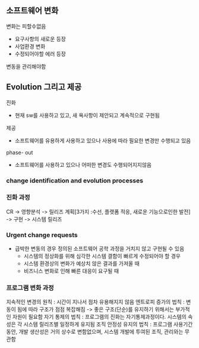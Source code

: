 ## 소프트웨어 변화
변화는 피할수없음
- 요구사항의 새로운 등장
- 사업환경 변화
- 수정되어야할 에러 등장

변동을 관리해야함

## Evolution 그리고 제공
진화
- 현재 sw를 사용하고 있고, 새 욕사항이 제안되고 계속적으로 구현됨

제공
- 소프트웨어를 유용하게 사용하고 있으나 사용에 따라 필요한 변경만 수행되고 있음

phase- out
- 소프트웨어를 사용하고 있으나 어떠한 변경도 수행되어지지않음

### change identification and evolution processes

### 진화 과정
CR -> 영향분석 -> 릴리즈 계획[3가지 :수선, 플랫폼 적응, 새로운 기능으로인한 발전] -> 구현 -> 시스템 릴리즈

### Urgent change requests
- 급박한 변동의 경우 정의된 소프트웨어 공학 과정을 거치지 않고 구현될 수 있음
	- 시스템의 정상화를 위해 심각한 시스템 결함이 빠르게 수정되어야 할 경우
	- 시스템 환경상의 변화가 예상치 않은 결과를 가져올 때
	- 비즈니스 변화로 인해 빠른 대응이 요구될 때
### 프로그램 변화 과정
지속적인 변경의 원칙 : 시간이 지나서 점차 유용해지지 않음
엔트로피 증가의 법칙 : 변동이 됨에 따라 구조가 점점 복잡해짐 -> 좋은 구조(단순)를 유지하기 위해서는 부가적인 자원이 필요함
자기 통제의 법칙 : 프로그램의 진화는 자기통제과정이다. 시스템의 속성은 각 시스템 릴리즈별 일정하게 유지됨
조직 안정성 유지의 법칙 : 프로그램 사용기간 동안, 개발 생산성은 거의 상수로 변함없으며, 시스템 개발에 투여된 조직, 관리와는 무관함